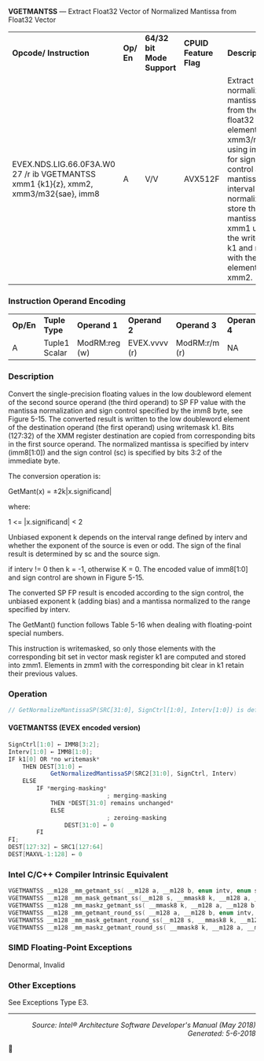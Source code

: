 <b>VGETMANTSS</b> — Extract Float32 Vector of Normalized Mantissa from Float32 Vector
<table>
	<tr>
		<td><b>Opcode/ Instruction</b></td>
		<td><b>Op/ En</b></td>
		<td><b>64/32 bit Mode Support</b></td>
		<td><b>CPUID Feature Flag</b></td>
		<td><b>Description</b></td>
	</tr>
	<tr>
		<td>EVEX.NDS.LIG.66.0F3A.W0 27 /r ib VGETMANTSS xmm1 {k1}{z}, xmm2, xmm3/m32{sae}, imm8</td>
		<td>A</td>
		<td>V/V</td>
		<td>AVX512F</td>
		<td>Extract the normalized mantissa from the low float32 element of xmm3/m32 using imm8 for sign control and mantissa interval normalization, store the mantissa to xmm1 under the writemask k1 and merge with the other elements of xmm2.</td>
	</tr>
</table>


### Instruction Operand Encoding
<table>
	<tr>
		<td><b>Op/En</b></td>
		<td><b>Tuple Type</b></td>
		<td><b>Operand 1</b></td>
		<td><b>Operand 2</b></td>
		<td><b>Operand 3</b></td>
		<td><b>Operand 4</b></td>
	</tr>
	<tr>
		<td>A</td>
		<td>Tuple1 Scalar</td>
		<td>ModRM:reg (w)</td>
		<td>EVEX.vvvv (r)</td>
		<td>ModRM:r/m (r)</td>
		<td>NA</td>
	</tr>
</table>


### Description
Convert the single-precision floating values in the low doubleword element of the second source operand (the third
operand) to SP FP value with the mantissa normalization and sign control specified by the imm8 byte, see
Figure 5-15. The converted result is written to the low doubleword element of the destination operand (the first
operand) using writemask k1. Bits (127:32) of the XMM register destination are copied from corresponding
bits in the first source operand. The normalized mantissa is specified by interv (imm8[1:0]) and the sign control
(sc) is specified by bits 3:2 of the immediate byte.

The conversion operation is:

GetMant(x) = ±2k|x.significand|

where:

1 <= |x.significand| < 2

Unbiased exponent k depends on the interval range defined by interv and whether the exponent of the source is
even or odd. The sign of the final result is determined by sc and the source sign.

if interv != 0 then k = -1, otherwise K = 0. The encoded value of imm8[1:0] and sign control are shown
in Figure 5-15.

The converted SP FP result is encoded according to the sign control, the unbiased exponent k (adding bias) and a
mantissa normalized to the range specified by interv.

The GetMant() function follows Table 5-16 when dealing with floating-point special numbers.

This instruction is writemasked, so only those elements with the corresponding bit set in vector mask register k1
are computed and stored into zmm1. Elements in zmm1 with the corresponding bit clear in k1 retain their previous
values.

### Operation

```java
// GetNormalizeMantissaSP(SRC[31:0], SignCtrl[1:0], Interv[1:0]) is defined in the operation section of VGETMANTPD
```
#### VGETMANTSS (EVEX encoded version)
```java
SignCtrl[1:0] ← IMM8[3:2];
Interv[1:0] ← IMM8[1:0];
IF k1[0] OR *no writemask*
    THEN DEST[31:0] ←
            GetNormalizedMantissaSP(SRC2[31:0], SignCtrl, Interv)
    ELSE 
        IF *merging-masking*
                            ; merging-masking
            THEN *DEST[31:0] remains unchanged*
            ELSE 
                            ; zeroing-masking
                DEST[31:0] ← 0
        FI
FI;
DEST[127:32] ← SRC1[127:64] 
DEST[MAXVL-1:128] ← 0
```
### Intel C/C++ Compiler Intrinsic Equivalent
```c
VGETMANTSS __m128 _mm_getmant_ss( __m128 a, __m128 b, enum intv, enum sgn);
VGETMANTSS __m128 _mm_mask_getmant_ss(__m128 s, __mmask8 k, __m128 a, __m128 b, enum intv, enum sgn);
VGETMANTSS __m128 _mm_maskz_getmant_ss( __mmask8 k, __m128 a, __m128 b, enum intv, enum sgn);
VGETMANTSS __m128 _mm_getmant_round_ss( __m128 a, __m128 b, enum intv, enum sgn, int r);
VGETMANTSS __m128 _mm_mask_getmant_round_ss(__m128 s, __mmask8 k, __m128 a, __m128 b, enum intv, enum sgn, int r);
VGETMANTSS __m128 _mm_maskz_getmant_round_ss( __mmask8 k, __m128 a, __m128 b, enum intv, enum sgn, int r);
```
### SIMD Floating-Point Exceptions
Denormal, Invalid

### Other Exceptions

See Exceptions Type E3.

 --- 
<p align="right"><i>Source: Intel® Architecture Software Developer's Manual (May 2018)<br>Generated: 5-6-2018</i></p>
